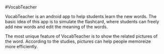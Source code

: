 #VocabTeacher

VocabTeacher is an android app to help students learn the new words. The basic idea of this app is to simulate the flashcard, where students can freely add new words and edit the meaning of the words. 

The most unique feature of VocabTeacher is to show the related pictures of the word. According to the studies, pictures can help people memoreize more efficiently.





